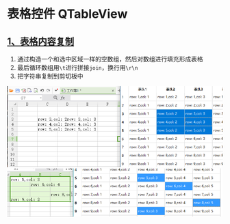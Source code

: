# 表格控件 QTableView

## [1、表格内容复制](表格内容复制.py)

1. 通过构造一个和选中区域一样的空数组，然后对数组进行填充形成表格
1. 最后循环数组用`\t`进行拼接`join`，换行用`\r\n`
1. 把字符串复制到剪切板中

![截图](ScreenShot/表格内容复制1.png)![截图](ScreenShot/表格内容复制2.png)

